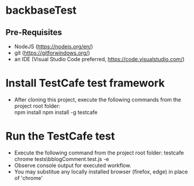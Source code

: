 # backbaseTest

## Pre-Requisites
- NodeJS (https://nodejs.org/en/)
- git (https://gitforwindows.org/)
- an IDE (Visual Studio Code preferred, https://code.visualstudio.com/)


# Install TestCafe test framework
- After cloning this project, execute the following commands from the project root folder:  
    npm install
    npm install -g testcafe

# Run the TestCafe test
- Execute the following command from the project root folder:  testcafe chrome tests\bblogComment.test.js -e
- Observe console output for executed workflow.
- You may substitue any locally installed browser (firefox, edge) in place of 'chrome'
